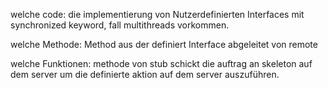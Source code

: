 welche code:
die implementierung von Nutzerdefinierten Interfaces mit synchronized keyword, fall multithreads vorkommen.

welche Methode:
Method aus der definiert Interface abgeleitet von remote

welche Funktionen:
methode von stub schickt die auftrag an skeleton auf dem server um die definierte aktion auf dem server auszuführen.





